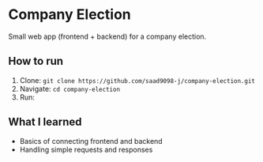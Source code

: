 # Company Election

Small web app (frontend + backend) for a company election.

## How to run
1. Clone: `git clone https://github.com/saad9098-j/company-election.git`
2. Navigate: `cd company-election`
3. Run: <commands here>

## What I learned
- Basics of connecting frontend and backend
- Handling simple requests and responses
